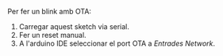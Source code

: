 Per fer un blink amb OTA:

1. Carregar aquest sketch via serial.
2. Fer un reset manual.
3. A l'arduino IDE seleccionar el port OTA a *Entrades Network*.
